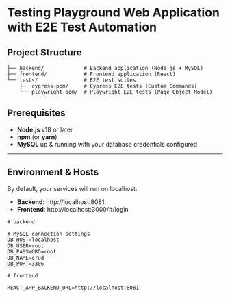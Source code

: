 # Testing Playground Web Application with E2E Test Automation

## Project Structure

```text
├── backend/             # Backend application (Node.js + MySQL)
├── frontend/            # Frontend application (React)
└── tests/               # E2E test suites
    ├── cypress-pom/     # Cypress E2E tests (Custom Commands)
    └── playwright-pom/  # Playwright E2E tests (Page Object Model)
```

## Prerequisites

- **Node.js** v18 or later
- **npm** (or **yarn**)
- **MySQL** up & running with your database credentials configured

---

## Environment & Hosts

By default, your services will run on localhost:

- **Backend**: http://localhost:8081
- **Frontend**: http://localhost:3000/#/login

```dotenv
# backend

# MySQL connection settings
DB_HOST=localhost
DB_USER=root
DB_PASSWORD=root
DB_NAME=crud
DB_PORT=3306

# frontend

REACT_APP_BACKEND_URL=http://localhost:8081
```

